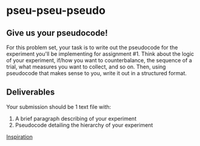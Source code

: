 # pseu-pseu-pseudo

## Give us your pseudocode!
For this problem set, your task is to write out the pseudocode for the experiment you'll be implementing for assignment #1. Think about the logic of your experiment, if/how you want to counterbalance, the sequence of a trial, what measures you want to collect, and so on. Then, using pseudocode that makes sense to you, write it out in a structured format. 

## Deliverables
Your submission should be 1 text file with:
1. A brief paragraph describing of your experiment
2. Pseudocode detailing the hierarchy of your experiment

[Inspiration](https://en.wikipedia.org/wiki/File:Sussudioogg.ogg)
